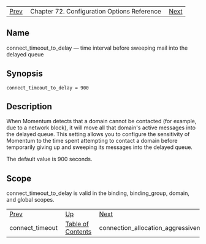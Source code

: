 |     |     |     |
| --- | --- | --- |
| [Prev](conf.ref.connect_timeout)  | Chapter 72. Configuration Options Reference |  [Next](conf.ref.connection_allocation_aggressiveness) |

<a name="conf.ref.connect_timeout_to_delay"></a>
## Name

connect_timeout_to_delay — time interval before sweeping mail into the delayed queue

## Synopsis

`connect_timeout_to_delay = 900`

<a name="idp24031584"></a>
## Description

When Momentum detects that a domain cannot be contacted (for example, due to a network block), it will move all that domain's active messages into the delayed queue. This setting allows you to configure the sensitivity of Momentum to the time spent attempting to contact a domain before temporarily giving up and sweeping its messages into the delayed queue.

The default value is 900 seconds.

<a name="idp24034240"></a>
## Scope

connect_timeout_to_delay is valid in the binding, binding_group, domain, and global scopes.

|     |     |     |
| --- | --- | --- |
| [Prev](conf.ref.connect_timeout)  | [Up](config.options.ref) |  [Next](conf.ref.connection_allocation_aggressiveness) |
| connect_timeout  | [Table of Contents](index) |  connection_allocation_aggressiveness |

